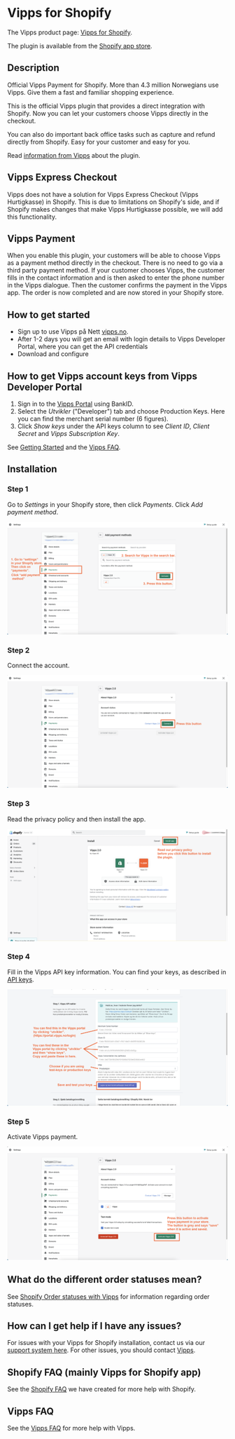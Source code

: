 # Vipps for Shopify

The Vipps product page: [Vipps for Shopify](https://www.vipps.no/produkter-og-tjenester/bedrift/ta-betalt-paa-nett/ta-betalt-paa-nett/shopify/).

The plugin is available from the [Shopify app store](https://apps.shopify.com/vipps?locale=nb).

## Description

Official Vipps Payment for Shopify. More than 4.3 million Norwegians use Vipps. Give them a fast and familiar shopping experience.

This is the official Vipps plugin that provides a direct integration with Shopify. Now you can let your customers choose Vipps directly in the checkout.

You can also do important back office tasks such as capture and refund directly from Shopify. Easy for your customer and easy for you.

Read [information from Vipps](https://www.vipps.no/produkter-og-tjenester/bedrift/ta-betalt-paa-nett/ta-betalt-paa-nett/shopify/) about the plugin.

## Vipps Express Checkout
Vipps does not have a solution for Vipps Express Checkout (Vipps Hurtigkasse) in Shopify.
This is due to limitations on Shopify's side, and if Shopify makes changes that
make Vipps Hurtigkasse possible, we will add this functionality.

## Vipps Payment
When you enable this plugin, your customers will be able to choose Vipps as a payment method directly in the checkout. There is no need to go via a third party payment method. If your customer chooses Vipps, the customer fills in the contact information and is then asked to enter the phone number in the Vipps dialogue. Then the customer confirms the payment in the Vipps app. The order is now completed and are now stored in your Shopify store.

## How to get started

- Sign up to use Vipps på Nett [vipps.no](https://portal.vipps.no/login).
- After 1-2 days you will get an email with login details to Vipps Developer Portal, where you can get the API credentials
- Download and configure

## How to get Vipps account keys from Vipps Developer Portal

1. Sign in to the [Vipps Portal](https://portal.vipps.no/) using BankID.
2. Select the *Utvikler* ("Developer") tab and choose Production Keys. Here you can find the merchant serial number (6 figures).
3. Click *Show keys* under the API keys column to see *Client ID*, *Client Secret* and *Vipps Subscription Key*.

See [Getting Started](https://developer.vippsmobilepay.com/docs/vipps-developers/) and the [Vipps FAQ](https://developer.vippsmobilepay.com/docs/vipps-developers/faqs/).

## Installation

### Step 1

Go to *Settings* in your Shopify store, then click *Payments*. Click *Add payment method*.

![Step 1](images/Vipps2Shopify1.png)

### Step 2

Connect the account.

![Step 2](images/Vipps2Shopify2.png)

### Step 3

Read the privacy policy and then install the app.

![Step 3](images/Vipps2Shopify3.png)

### Step 4

Fill in the Vipps API key information.
You can find your keys, as described in
[API keys](https://developer.vippsmobilepay.com/docs/vipps-developers/common-topics/api-keys/).

![Step 4](images/Vipps2Shopify4.png)

### Step 5

Activate Vipps payment.

![Step 5](images/Vipps2Shopify5.png)

## What do the different order statuses mean?

See [Shopify Order statuses with Vipps](shopify-faq.md#what-do-the-different-order-statuses-in-shopify-mean-when-combined-with-vipps) for information regarding order statuses.

## How can I get help if I have any issues?

For issues with your Vipps for Shopify installation, contact us via our [support system here](https://vipps-shopify.atlassian.net/servicedesk/customer/portal/3). For other issues, you should contact [Vipps](https://developer.vippsmobilepay.com/docs/vipps-developers/contact/).

## Shopify FAQ (mainly Vipps for Shopify app)

See the [Shopify FAQ](shopify-faq.md) we have created for more help with Shopify.

## Vipps FAQ

See the [Vipps FAQ](https://developer.vippsmobilepay.com/docs/vipps-developers/faqs/) for more help with Vipps.
